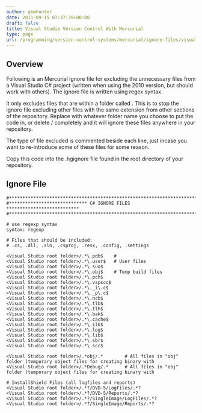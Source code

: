 ```yaml
---
author: gbmhunter
date: 2011-09-15 07:37:39+00:00
draft: false
title: Visual Studio Version Control With Mercurial
type: page
url: /programming/version-control-systems/mercurial/ignore-files/visual-studio-version-control-with-mercurial
---
```


## Overview

Following is an Mercurial ignore file for excluding the unnecessary files from a Visual Studio C# project (written when using the 2010 version, but should work with others). The ignore file is written using regex syntax.

It only excludes files that are within a folder called <Visual Studio root folder>. This is to stop the ignore file excluding other files with the same extension from other sections of the repository. Replace <Visual Studio root folder> with whatever folder name you choose to put the code in, or delete  <Visual Studio root folder>/ completely and it will ignore these files anywhere in your repository.

The type of file excluded is commented beside each line, just incase you want to re-introduce some of these files for some reason.

Copy this code into the .hgignore file found in the root directory of your repository.

## Ignore File

```    
#*************************************************************************
#***************************** C# IGNORE FILES ***************************
#*************************************************************************

# use regexp syntax
syntax: regexp

# Files that should be included:
# .cs, .dll, .sln, .csproj, .resx, .config, .settings

<Visual Studio root folder>/.*\.pdb$    # 
<Visual Studio root folder>/.*\.user$   # User files
<Visual Studio root folder>/.*\.suo$
<Visual Studio root folder>/.*\.obj$    # Temp build files
<Visual Studio root folder>/.*\.pch$
<Visual Studio root folder>/.*\.vspscc$
<Visual Studio root folder>/.*\._i\.c$
<Visual Studio root folder>/.*\._p\.c$
<Visual Studio root folder>/.*\.ncb$
<Visual Studio root folder>/.*\.tlb$
<Visual Studio root folder>/.*\.tlh$
<Visual Studio root folder>/.*\.bak$
<Visual Studio root folder>/.*\.cache$
<Visual Studio root folder>/.*\.ilk$
<Visual Studio root folder>/.*\.log$
<Visual Studio root folder>/.*\.lib$
<Visual Studio root folder>/.*\.sbr$
<Visual Studio root folder>/.*\.scc$

<Visual Studio root folder>/.*obj/.* 		# All files in "obj" folder (temporary object files for creating binary with
<Visual Studio root folder>/.*Debug/.* 		# All files in "obj" folder (temporary object files for creating binary with

# InstallShield Files (all logfiles and reports)
<Visual Studio root folder>/.*?/DVD-5/LogFiles/.*?
<Visual Studio root folder>/.*?/DVD-5/Reports/.*?
<Visual Studio root folder>/.*?/SingleImage/LogFiles/.*?
<Visual Studio root folder>/.*?/SingleImage/Reports/.*?
```